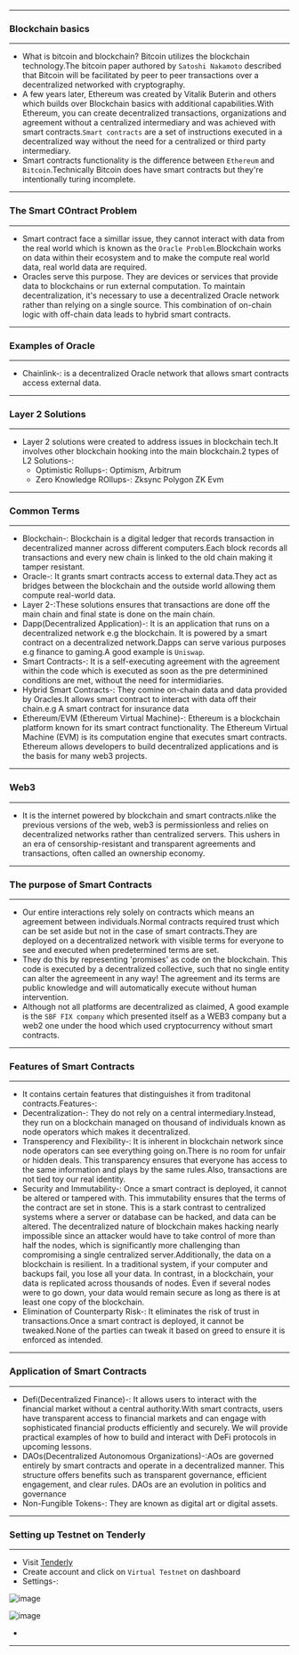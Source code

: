 ----------

### Blockchain basics

----------

- What is bitcoin and blockchain? Bitcoin utilizes the blockchain technology.The bitcoin paper authored by `Satoshi Nakamoto` described that Bitcoin will be facilitated by peer to peer transactions over a decentralized networked with cryptography.
- A few years later, Ethereum was created by Vitalik Buterin and others which builds over Blockchain basics with additional capabilities.With Ethereum, you can create decentralized transactions, organizations and agreement without a centralized intermediary and was achieved with smart contracts.`Smart contracts` are a set of instructions executed in a decentralized way without the need for a centralized or third party intermediary.
- Smart contracts functionality is the difference between  `Ethereum` and `Bitcoin`.Technically Bitcoin does have smart contracts but they're intentionally turing incomplete.

----------

### The Smart COntract Problem

----------

- Smart contract face a simillar issue, they cannot interact with data from the real world which is known as the `Oracle Problem`.Blockchain works on data within their ecosystem and to make the compute real world data, real world data are required.
- Oracles serve this purpose. They are devices or services that provide data to blockchains or run external computation. To maintain decentralization, it's necessary to use a decentralized Oracle network rather than relying on a single source. This combination of on-chain logic with off-chain data leads to hybrid smart contracts.

-------------

### Examples of Oracle

-------------

- Chainlink-: is a decentralized Oracle network that allows smart contracts access external data.

-------------

### Layer 2 Solutions

------------

- Layer 2 solutions were created to address issues in blockchain tech.It involves other blockchain hooking into the main blockchain.2 types of L2 Solutions-:
  - Optimistic Rollups-: Optimism, Arbitrum
  - Zero Knowledge ROllups-: Zksync Polygon ZK Evm

------------

### Common Terms

------------

- Blockchain-: Blockchain is a digital ledger that records transaction in decentralized manner across different computers.Each block records all transactions and every new chain is linked to the old chain making it tamper resistant.
- Oracle-: It grants smart contracts access to external data.They act as bridges between the blockchain and the outside world allowing them compute real-world data.
- Layer 2-:These solutions ensures that transactions are done off the main chain and final state is done on the main chain.
- Dapp(Decentralized Application)-: It is an application that runs on a decentralized network e.g the blockchain. It is powered by a smart contract on a decentralized network.Dapps can serve various purposes e.g finance to gaming.A good example is `Uniswap`.
- Smart Contracts-: It is a self-executing agreement with the agreement within the code which is executed as soon as the pre determinined conditions are met, without the need for intermidiaries.
- Hybrid Smart Contracts-: They comine on-chain data and data provided by Oracles.It allows smart contract to interact with data off their chain.e.g A smart contract for insurance data
- Ethereum/EVM  (Ethereum Virtual Machine)-: Ethereum is a blockchain platform known for its smart contract functionality. The Ethereum Virtual Machine (EVM) is its computation engine that executes smart contracts. Ethereum allows developers to build decentralized applications and is the basis for many web3 projects.

------------

### Web3 

-------------

- It is the internet powered by blockchain and smart contracts.nlike the previous versions of the web, web3 is permissionless and relies on decentralized networks rather than centralized servers. This ushers in an era of censorship-resistant and transparent agreements and transactions, often called an ownership economy.

-------------

### The purpose of Smart Contracts

-----------

- Our entire interactions rely solely on contracts which means an agreement between individuals.Normal contracts required trust which can be set aside but not in the case of smart contracts.They are deployed on a decentralized network with visible terms for everyone to see and executed when predetermined terms are set.
- They do this by representing 'promises' as code on the blockchain. This code is executed by a decentralized collective, such that no single entity can alter the agreemeent in any way! The agreement and its terms are public knowledge and will automatically execute without human intervention.
- Although not all platforms are decentralized as claimed, A good example is the `SBF FIX company` which presented itself as a WEB3 company but a web2 one under the hood which used cryptocurrency without smart contracts.


------------

### Features of Smart Contracts

------------

- It contains certain features that distinguishes it from traditonal contracts.Features-:
 - Decentralization-: They do not rely on a central intermediary.Instead, they run on a blockchain managed on thousand of individuals known as node operators which makes it decentralized.
 - Transperency and Flexibility-: It is inherent in blockchain network since node operators can see everything going on.There is no room for unfair or hidden deals. This transparency ensures that everyone has access to the same information and plays by the same rules.Also, transactions are not tied toy our real identity.
 - Security and Immutability-: Once a smart contract is deployed, it cannot be altered or tampered with. This immutability ensures that the terms of the contract are set in stone. This is a stark contrast to centralized systems where a server or database can be hacked, and data can be altered. The decentralized nature of blockchain makes hacking nearly impossible since an attacker would have to take control of more than half the nodes, which is significantly more challenging than compromising a single centralized server.Additionally, the data on a blockchain is resilient. In a traditional system, if your computer and backups fail, you lose all your data. In contrast, in a blockchain, your data is replicated across thousands of nodes. Even if several nodes were to go down, your data would remain secure as long as there is at least one copy of the blockchain.
 - Elimination of Counterparty Risk-: It eliminates the risk of trust in transactions.Once a smart contract is deployed, it cannot be tweaked.None of the parties can tweak it based on greed to ensure it is enforced as intended.

------------

### Application of Smart Contracts

------------

- Defi(Decentralized Finance)-: It allows users to interact with the financial market without a central authority.With smart contracts, users have transparent access to financial markets and can engage with sophisticated financial products efficiently and securely. We will provide practical examples of how to build and interact with DeFi protocols in upcoming lessons.
- DAOs(Decentralized Autonomous Organizations)-:AOs are governed entirely by smart contracts and operate in a decentralized manner. This structure offers benefits such as transparent governance, efficient engagement, and clear rules. DAOs are an evolution in politics and governance
- Non-Fungible Tokens-: They are known as digital art or digital assets.

-----------

### Setting up Testnet on Tenderly

------------

- Visit [Tenderly](https://tenderly.co/?mtm_campaign=partner&mtm_kwd=cyfrin)
- Create account and click on `Virtual Testnet` on dashboard
- Settings-:

![image](https://github.com/user-attachments/assets/92f54036-5a42-4847-82e2-32cc26b7f150)

![image](https://github.com/user-attachments/assets/d822db39-b5fe-4de9-aef0-bd7cca242822)

- 



-----------


